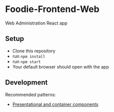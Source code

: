 # Foodie-Frontend-Web
Web Administration React app

## Setup

- Clone this repository
- run `npm install`
- run `npm start`
- Your default browser should open with the app

## Development

Recommended patterns:  
- [Presentational and container components](https://medium.com/@dan_abramov/smart-and-dumb-components-7ca2f9a7c7d0)


